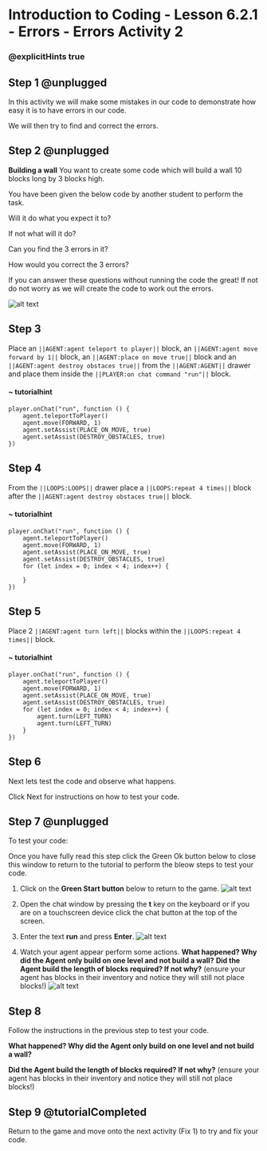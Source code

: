 # Introduction to Coding - Lesson 6.2.1 - Errors - Errors Activity 2
### @explicitHints true

## Step 1 @unplugged

In this activity we will make some mistakes in our code to demonstrate how easy it is to have errors in our code.

We will then try to find and correct the errors.

## Step 2 @unplugged
**Building a wall**
You want to create some code which will build a wall 10 blocks long by 3 blocks high.

You have been given the below code by another student to perform the task.

Will it do what you expect it to?

If not what will it do?

Can you find the 3 errors in it?

How would you correct the 3 errors?

If you can answer these questions without running the code the great! If not do not worry as we will create the code to work out the errors.

![alt text](https://introductionv3.codingcredentials.com/Lesson6/6.2.1/images/1.jpg?raw=true "Errors")

## Step 3
Place an ``||AGENT:agent teleport to player||`` block, an ``||AGENT:agent move forward by 1||`` block, an ``||AGENT:place on move true||`` block and an ``||AGENT:agent destroy obstaces true||`` from the ``||AGENT:AGENT||`` drawer and place them inside the ``||PLAYER:on chat command "run"||`` block.
#### ~ tutorialhint
```blocks
player.onChat("run", function () {
    agent.teleportToPlayer()
    agent.move(FORWARD, 1)
    agent.setAssist(PLACE_ON_MOVE, true)
	agent.setAssist(DESTROY_OBSTACLES, true)
})
```

## Step 4
From the ``||LOOPS:LOOPS||`` drawer place a ``||LOOPS:repeat 4 times||`` block after the ``||AGENT:agent destroy obstaces true||`` block.
#### ~ tutorialhint
```blocks 
player.onChat("run", function () {
    agent.teleportToPlayer()
    agent.move(FORWARD, 1)
    agent.setAssist(PLACE_ON_MOVE, true)
	agent.setAssist(DESTROY_OBSTACLES, true)
    for (let index = 0; index < 4; index++) {
    	
    }
})
```

## Step 5
Place 2 ``||AGENT:agent turn left||`` blocks within the ``||LOOPS:repeat 4 times||`` block.
#### ~ tutorialhint
```blocks 
player.onChat("run", function () {
    agent.teleportToPlayer()
    agent.move(FORWARD, 1)
    agent.setAssist(PLACE_ON_MOVE, true)
	agent.setAssist(DESTROY_OBSTACLES, true)
    for (let index = 0; index < 4; index++) {
    	agent.turn(LEFT_TURN)
		agent.turn(LEFT_TURN)
    }
})
```
## Step 6
Next lets test the code and observe what happens.

Click Next for instructions on how to test your code.

## Step 7 @unplugged
To test your code:

Once you have fully read this step click the Green Ok button below to close this window to return to the tutorial to perform the bleow steps to test your code.

1. Click on the **Green Start button** below to return to the game.
![alt text](https://introductionv3.codingcredentials.com/Lesson3/3.1.1/images/4.jpg?raw=true "Start")


2. Open the chat window by pressing the **t** key on the keyboard or if you are on a touchscreen device click the chat button at the top of the screen.


3. Enter the text **run** and press **Enter**.
![alt text](https://introductionv3.codingcredentials.com/Lesson6/6.2.1/images/2.jpg?raw=true "Run")


4. Watch your agent appear perform some actions. 
**What happened? Why did the Agent only build on one level and not build a wall?**
**Did the Agent build the length of blocks required? If not why?** 
(ensure your agent has blocks in their inventory and notice they will still not place blocks!)
![alt text](https://introductionv3.codingcredentials.com/Lesson6/6.2.1/images/4.jpg?raw=true "Run")

## Step 8
Follow the instructions in the previous step to test your code.

**What happened? Why did the Agent only build on one level and not build a wall?** 

**Did the Agent build the length of blocks required? If not why?** 
(ensure your agent has blocks in their inventory and notice they will still not place blocks!)

## Step 9 @tutorialCompleted
Return to the game and move onto the next activity (Fix 1) to try and fix your code.



